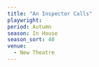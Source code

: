 ```yaml
---
title: "An Inspector Calls"
playwright:
period: Autumn
season: In House
season_sort: 40
venue:
  - New Theatre
---
```


